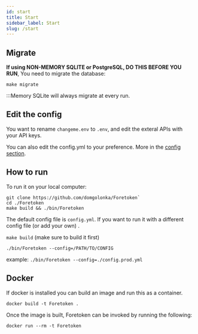 ```yaml
---
id: start
title: Start
sidebar_label: Start
slug: /start
---
```


## Migrate

**If using NON-MEMORY SQLITE or PostgreSQL, DO THIS BEFORE YOU RUN**, You need to migrate the database:

`make migrate`

:::Memory SQLite will always migrate at every run.

## Edit the config

You want to rename `changeme.env` to `.env`, and edit the exteral APIs with your API keys.

You can also edit the config.yml to your preference. More in the [config section](config.md).

## How to run

To run it on your local computer:

    git clone https://github.com/domgolonka/Foretoken`
    cd ./Foretoken
    make build && ./bin/Foretoken


The default config file is `config.yml`. If you want to run it with a different config file (or add your own)
.

`make build` (make sure to build it first)

`./bin/Foretoken --config=/PATH/TO/CONFIG`

example:
`./bin/Foretoken --config=./config.prod.yml`


## Docker 

If docker is installed you can build an image and run this as a container.

```docker build -t Foretoken .```

Once the image is built, Foretoken can be invoked by running the following:

```docker run --rm -t Foretoken```